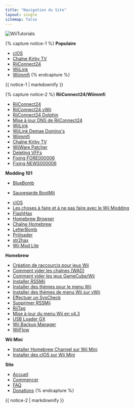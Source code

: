 ```yaml
---
title: "Navigation du Site"
layout: single
sitemap: false
---
```


![WiiTutorials](/images/WiiTutorials.jpg)

{% capture notice-1 %}
**Populaire**

+ [cIOS](cios)
+ [Chaîne Kirby TV](kirby-tv)
+ [RiiConnect24](riiconnect24)
+ [WiiLink](wiilink)
+ [Wiimmfi](wiimmfi)
{% endcapture %}
<div class="notice--info">{{ notice-1 | markdownify }}</div>

{% capture notice-2 %}
**RiiConnect24/Wiimmfi**
+ [RiiConnect24](riiconnect24)
+ [RiiConnect24 vWii](riiconnect24-vwii)
+ [RiiConnect24 Dolphin](riiconnect24-dolphin)
+ [Mise à jour DNS de RiiConnect24](riiconnect24-dns-update)
+ [WiiLink](wiilink)
+ [WiiLink Demae Domino's](wiilink-demae-dominos)
+ [Wiimmfi](wiimmfi)
+ [Chaîne Kirby TV](kirby-tv)
+ [WiiWare Patcher](wiiwarepatcher)
+ [Deleting VFFs](deleting-vffs)
+ [Fixing FORE000006](riiconnect24-batteryfix)
+ [Fixing NEWS000006](news000006)

**Modding 101**
+ [BlueBomb](bluebomb)
* [Sauvegarde BootMii](bootmii)
+ [cIOS](cios)
+ [Les choses à faire et à ne pas faire avec le Wii Modding](dosanddonts)
+ [FlashHax](flashhax)
+ [Homebrew Browser](hbb)
+ [Chaîne Homebrew](hbc)
+ [LetterBomb](letterbomb)
+ [Priiloader](priiloader)
+ [str2hax](str2hax)
+ [Wii Mod Lite](wiimodlite)

**Homebrew**
+ [Création de raccourcis pour jeux Wii](wiigsc)
+ [Comment vider les chaînes (WAD)](dump-wads)
+ [Comment vider les jeux GameCube/Wii](dump-games)
+ [Installer RSSMii](rssmii)
+ [Installer des thèmes pour le menu Wii](themes)
+ [Installer des thèmes de menu Wii sur vWii](themes-vwii)
+ [Effectuer un SysCheck](syscheck)
+ [Supprimer RSSMii](rssmii-remove)
+ [RiiTag](riitag)
+ [Mise à jour du menu Wii en v4.3](update)
+ [USB Loader GX](usbloadergx)
+ [Wii Backup Manager](wiibackupmanager)
+ [WiiFlow](wiiflow)

**Wii Mini**
+ [Installer Homebrew Channel sur Wii Mini](hbc-mini)
+ [Installer des cIOS sur Wii Mini](cios-mini)

**Site**
+ [Accueil](/)
+ [Commencer](get-started)
+ [FAQ](faq)
+ [Donations](donations)
{% endcapture %}
<div class="notice--primary">{{ notice-2 | markdownify }}</div>
